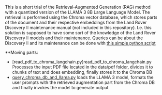 This is a short trial of the Retrieval-Augmented Generation (RAG) method with a quantized version of the LLAMA 3 8B Large Language Model. The retrieval is performed using the Chroma vector database, which stores parts of the document and their respective embeddings from the Land Rover Discovery II maintenance manual (not included in this repository). I.e. this solution is supposed to have some sort of the knowledge of the Land Rover Discovery II models and their maintenance. Queries can be about the Discovery II and its maintenance can be done with [this simple python script](query_chroma_db_and_llama.py)

**Moving parts:
  * [read_pdf_to_chroma_langchain.py]read_pdf_to_chroma_langchain.py Processes the input PDF file located in the data/pdf folder, divides it to chunks of text and does embedding, finally stores it to the Chroma DB
  * [query_chroma_db_and_llama.py](query_chroma_db_and_llama.py) loads the LLAMA 3 model, formats the user prompts with the retrieved augmentation part from the Chroma DB and finally invokes the model to generate output

